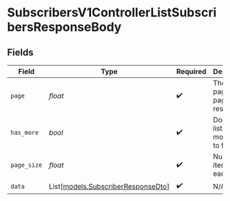 # SubscribersV1ControllerListSubscribersResponseBody


## Fields

| Field                                                                    | Type                                                                     | Required                                                                 | Description                                                              |
| ------------------------------------------------------------------------ | ------------------------------------------------------------------------ | ------------------------------------------------------------------------ | ------------------------------------------------------------------------ |
| `page`                                                                   | *float*                                                                  | :heavy_check_mark:                                                       | The current page of the paginated response                               |
| `has_more`                                                               | *bool*                                                                   | :heavy_check_mark:                                                       | Does the list have more items to fetch                                   |
| `page_size`                                                              | *float*                                                                  | :heavy_check_mark:                                                       | Number of items on each page                                             |
| `data`                                                                   | List[[models.SubscriberResponseDto](../models/subscriberresponsedto.md)] | :heavy_check_mark:                                                       | N/A                                                                      |